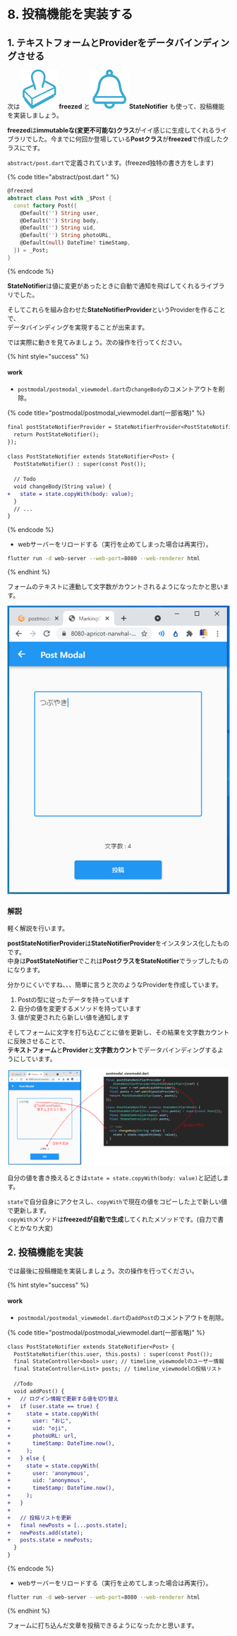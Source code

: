 # 8. 投稿機能を実装する

## 1. テキストフォームとProviderをデータバインディングさせる

次は![](<.gitbook/assets/freezed (1).png>)**freezed** と![](<.gitbook/assets/statenotifier (1).png>)**StateNotifier** も使って、投稿機能を実装しましょう。

**freezed**は**immutableな(変更不可能な)クラス**がイイ感じに生成してくれるライブラリでした。今までに何回か登場している**Postクラス**が**freezed**で作成したクラスにです。

`abstract/post.dart`で定義されています。(freezed独特の書き方をします)

{% code title="abstract/post.dart " %}
```dart
@freezed
abstract class Post with _$Post {
  const factory Post({
    @Default('') String user,
    @Default('') String body,
    @Default('') String uid,
    @Default('') String photoURL,
    @Default(null) DateTime? timeStamp,
  }) = _Post;
}
```
{% endcode %}

**StateNotifier**は値に変更があったときに自動で通知を飛ばしてくれるライブラリでした。

そしてこれらを組み合わせた**StateNotifierProvider**というProviderを作ることで、\
データバインディングを実現することが出来ます。

では実際に動きを見てみましょう。次の操作を行ってください。

{% hint style="success" %}
#### work

* `postmodal/postmodal_viewmodel.dart`の`changeBody`のコメントアウトを削除。

{% code title="postmodal/postmodal_viewmodel.dart(一部省略)" %}
```diff
final postStateNotifierProvider = StateNotifierProvider<PostStateNotifier>((ref) {
  return PostStateNotifier();
});

class PostStateNotifier extends StateNotifier<Post> {
  PostStateNotifier() : super(const Post());

  // Todo
  void changeBody(String value) {
+   state = state.copyWith(body: value);
  }
  // ...
}
```
{% endcode %}

* webサーバーをリロードする（実行を止めてしまった場合は再実行）。

```bash
flutter run -d web-server --web-port=8080 --web-renderer html
```
{% endhint %}

フォームのテキストに連動して文字数がカウントされるようになったかと思います。

![](<.gitbook/assets/image (9).png>)

### 解説

軽く解説を行います。

**postStateNotifierProvider**は**StateNotifierProvider**をインスタンス化したものです。\
中身は**PostStateNotifier**でこれは**PostクラスをStateNotifier**でラップしたものになります。

分かりにくいですね、、、簡単に言うと次のようなProviderを作成しています。

1. Postの型に従ったデータを持っています
2. 自分の値を変更するメソッドを持っています
3. 値が変更されたら新しい値を通知します

そしてフォームに文字を打ち込むごとに値を更新し、その結果を文字数カウントに反映させることで、\
**テキストフォーム**と**Provider**と**文字数カウント**でデータバインディングするようにしています。

![](<.gitbook/assets/image (8).png>)

自分の値を書き換えるときは`state = state.copyWith(body: value)`と記述します。

`state`で自分自身にアクセスし、`copyWith`で現在の値をコピーした上で新しい値で更新します。\
`copyWith`メソッドは**freezedが自動で生成**してくれたメソッドです。(自力で書くとかなり大変)

## 2. 投稿機能を実装

では最後に投稿機能を実装しましょう。次の操作を行ってください。

{% hint style="success" %}
#### work

* `postmodal/postmodal_viewmodel.dart`の`addPost`のコメントアウトを削除。

{% code title="postmodal/postmodal_viewmodel.dart(一部省略)" %}
```diff
class PostStateNotifier extends StateNotifier<Post> {
  PostStateNotifier(this.user, this.posts) : super(const Post());
  final StateController<bool> user; // timeline_viewmodelのユーザー情報
  final StateController<List> posts; // timeline_viewmodelの投稿リスト
  
  //Todo
  void addPost() {
+   // ログイン情報で更新する値を切り替え
+   if (user.state == true) {
+     state = state.copyWith(
+       user: "おじ",
+       uid: "oji",
+       photoURL: url,
+       timeStamp: DateTime.now(),
+     );
+   } else {
+     state = state.copyWith(
+       user: 'anonymous',
+       uid: 'anonymous',
+       timeStamp: DateTime.now(),
+     );
+   }
+   
+   // 投稿リストを更新
+   final newPosts = [...posts.state];
+   newPosts.add(state);
+   posts.state = newPosts;
  }
}
```
{% endcode %}

* webサーバーをリロードする（実行を止めてしまった場合は再実行）。

```bash
flutter run -d web-server --web-port=8080 --web-renderer html
```
{% endhint %}

フォームに打ち込んだ文章を投稿できるようになったかと思います。
